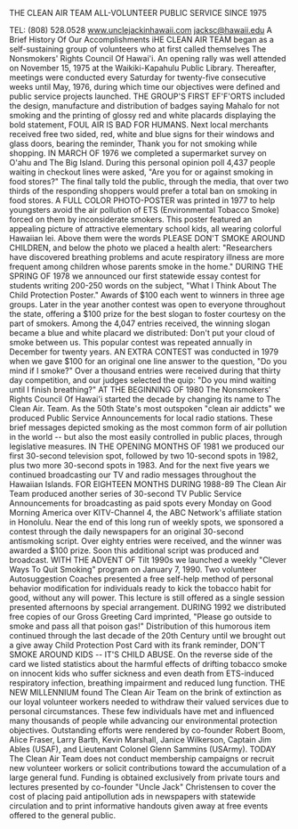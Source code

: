THE CLEAN AIR TEAM
ALL-VOLUNTEER PUBLIC SERVICE SINCE 1975

TEL: (808) 528.0528
www.unclejackinhawaii.com	jacksc@hawaii.edu
A Brief History Of Our Accomplishments
iHE CLEAN AIR TEAM began as a self-sustaining group of volunteers who at first called themselves The Nonsmokers' Rights Council Of Hawai'i. An opening rally was well attended on November 15, 1975 at the Waikiki-Kapahulu Public Library. Thereafter, meetings were conducted every Saturday for twenty-five consecutive weeks until May, 1976, during which time our objectives were defined and public service projects launched.
THE GROUP'S FIRST EF'F'ORTS included the design, manufacture and distribution of badges saying Mahalo for not smoking and the printing of glossy red and white
placards displaying the bold statement, FOUL AIR IS BAD FOR HUMANS. Next local merchants received free two sided, red, white and blue signs for their windows
and glass doors, bearing the reminder, Thank you for not smoking while shopping.
IN MARCH OF 1976 we completed a supermarket survey on O'ahu and The Big Island. During this personal opinion poll 4,437 people waiting in checkout lines were asked, "Are you for or against smoking in food stores?" The final tally told the public, through the media, that over two thirds of the responding shoppers would prefer a total ban on smoking in food stores.
A FULL COLOR PHOTO-POSTER was printed in 1977 to help youngsters avoid the air pollution of ETS (Environmental Tobacco Smoke) forced on them by inconsiderate smokers. This poster featured an appealing picture of attractive elementary school kids, all wearing colorful Hawaiian lei. Above them were the words PLEASE DON'T SMOKE AROUND CHILDREN, and below the photo we placed a health alert: "Researchers have discovered breathing problems and acute respiratory illness are more frequent among children whose parents smoke in the home."
DURING THE SPRING OF 1978 we announced our first statewide essay contest for students writing 200-250 words on the subject, "What I Think About The Child Protection Poster." Awards of $100 each went to winners in three age groups. Later in the year another contest was open to everyone throughout the state, offering a $100 prize for the best slogan to foster courtesy on the part of smokers. Among the 4,047 entries received, the winning slogan became a blue and white placard we distributed: Don't put your cloud of smoke between us. This popular contest was repeated annually in December for twenty years.
AN EXTRA CONTEST was conducted in 1979 when we gave $100 for an original one
line answer to the question, "Do you mind if I smoke?" Over a thousand entries were received during that thirty day competition, and our judges selected the quip: "Do you mind waiting until I finish breathing?"
AT THE BEGINNING OF 1980 The Nonsmokers' Rights Council Of Hawai'i started the decade by changing its name to The Clean Air. Team. As the 50th State's most outspoken "clean air addicts" we produced Public Service Announcements for
local radio stations. These brief messages depicted smoking as the most common form of air pollution in the world -- but also the most easily controlled in public places, through legislative measures.
IN THE OPENING MONTHS OF 1981 we produced our first 30-second television spot, followed by two 10-second spots in 1982, plus two more 30-second spots in 1983. And for the next five years we continued broadcasting our TV and radio messages throughout the Hawaiian Islands.
FOR EIGHTEEN MONTHS DURING 1988-89 The Clean Air Team produced another series of 30-second TV Public Service Announcements for broadcasting as paid spots  every Monday on Good Morning America over KITV-Channel 4, the ABC Network's
affiliate station in Honolulu. Near the end of this long run of weekly spots, we sponsored a contest through the daily newspapers for an original 30-second antismoking script. Over eighty entries were received, and the winner was
awarded a $100 prize. Soon this additional script was produced and broadcast.
WITH THE ADVENT OF Tilt 1990s we launched a weekly "Clever Ways To Quit Smoking" program on January 7, 1990. Two volunteer Autosuggestion Coaches presented a free self-help method of personal behavior modification for individuals ready to kick the tobacco habit for good, without any will power. This lecture is
still offered as a single session presented afternoons by special arrangement.
DURING 1992 we distributed free copies of our Gross Greeting Card imprinted, "Please go outside to smoke and pass all that poison gas!" Distribution of
this humorous item continued through the last decade of the 20th Century until we brought out a give away Child Protection Post Card with its frank reminder, DON'T SMOKE AROUND KIDS -- IT'S CHILD ABUSE. On the reverse side of the card we listed statistics about the harmful effects of drifting tobacco smoke on
innocent kids who suffer sickness and even death from ETS-induced respiratory infection, breathing impairment and reduced lung function.
THE NEW MILLENNIUM found The Clean Air Team on the brink of extinction as our loyal volunteer workers needed to withdraw their valued services due to personal circumstances. These few individuals have met and influenced many thousands of people while advancing our environmental protection objectives. Outstanding efforts were rendered by co-founder Robert Boom, Alice Fraser, Larry Barth, Kevin Marshall, Janice Wilkerson, Captain Jim Ables (USAF),
and Lieutenant Colonel Glenn Sammins (USArmy).
TODAY The Clean Air Team does not conduct membership campaigns or recruit new volunteer workers or solicit contributions toward the accumulation of a large general fund. Funding is obtained exclusively from private tours and lectures presented by co-founder "Uncle Jack" Christensen to cover the cost of placing paid antipollution ads in newspapers with statewide circulation and to print informative handouts given away at free events offered to the general public.
